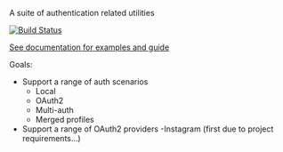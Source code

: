 A suite of authentication related utilities

[![Build Status](https://drone.io/github.com/Vizidrix/deny/status.png)](https://drone.io/github.com/Vizidrix/deny/latest)

[See documentation for examples and guide](https://github.com/Vizidrix/deny/tree/master/doc/getting_started.md)


Goals:
- Support a range of auth scenarios
	- Local
	- OAuth2
	- Multi-auth
	- Merged profiles
- Support a range of OAuth2 providers
	-Instagram (first due to project requirements...)
